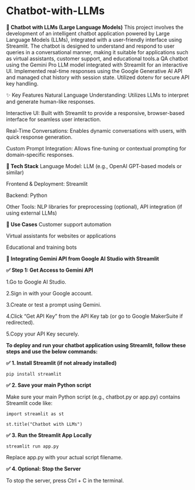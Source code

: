 # Chatbot-with-LLMs
**🧠 Chatbot with LLMs (Large Language Models)**
This project involves the development of an intelligent chatbot application powered by Large Language Models (LLMs), integrated with a user-friendly interface using Streamlit. The chatbot is designed to understand and respond to user queries in a conversational manner, making it suitable for applications such as virtual assistants, customer support, and educational tools.a QA chatbot using the Gemini Pro LLM model integrated with Streamlit for an interactive UI. Implemented real-time responses using the Google Generative AI API and managed chat history with session state. Utilized dotenv for secure API key handling.

✨ Key Features
Natural Language Understanding: Utilizes LLMs to interpret and generate human-like responses.

Interactive UI: Built with Streamlit to provide a responsive, browser-based interface for seamless user interaction.

Real-Time Conversations: Enables dynamic conversations with users, with quick response generation.

Custom Prompt Integration: Allows fine-tuning or contextual prompting for domain-specific responses.

**🔧 Tech Stack**
Language Model: LLM (e.g., OpenAI GPT-based models or similar)

Frontend & Deployment: Streamlit

Backend: Python

Other Tools: NLP libraries for preprocessing (optional), API integration (if using external LLMs)

**📌 Use Cases**
Customer support automation

Virtual assistants for websites or applications

Educational and training bots

**🔁 Integrating Gemini API from Google AI Studio with Streamlit**


**✅ Step 1: Get Access to Gemini API**


1.Go to Google AI Studio.

2.Sign in with your Google account.

3.Create or test a prompt using Gemini.

4.Click “Get API Key” from the API Key tab (or go to Google MakerSuite if redirected).

5.Copy your API Key securely.

**To deploy and run your chatbot application using Streamlit, follow these steps and use the below commands:**

**✅ 1. Install Streamlit (if not already installed)**

`pip install streamlit
`

**✅ 2. Save your main Python script**


Make sure your main Python script (e.g., chatbot.py or app.py) contains Streamlit code like:

`import streamlit as st`

`st.title("Chatbot with LLMs")`

**✅ 3. Run the Streamlit App Locally**

`streamlit run app.py`

Replace app.py with your actual script filename.

**✅ 4. Optional: Stop the Server**

To stop the server, press Ctrl + C in the terminal.


